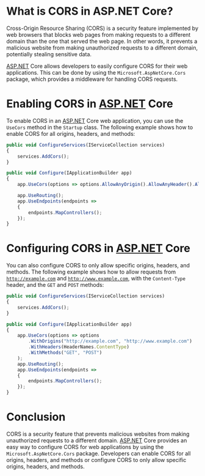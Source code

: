 # What is CORS in ASP.NET Core?

Cross-Origin Resource Sharing (CORS) is a security feature implemented by web browsers that blocks web pages from making requests to a different domain than the one that served the web page. In other words, it prevents a malicious website from making unauthorized requests to a different domain, potentially stealing sensitive data.

[ASP.NET](http://ASP.NET) Core allows developers to easily configure CORS for their web applications. This can be done by using the `Microsoft.AspNetCore.Cors` package, which provides a middleware for handling CORS requests.

# **Enabling CORS in** [**ASP.NET**](http://ASP.NET) **Core**

To enable CORS in an [ASP.NET](http://ASP.NET) Core web application, you can use the `UseCors` method in the `Startup` class. The following example shows how to enable CORS for all origins, headers, and methods:

```typescript
public void ConfigureServices(IServiceCollection services)
{
    services.AddCors();
}

public void Configure(IApplicationBuilder app)
{
    app.UseCors(options => options.AllowAnyOrigin().AllowAnyHeader().AllowAnyMethod());

    app.UseRouting();
    app.UseEndpoints(endpoints =>
    {
        endpoints.MapControllers();
    });
}
```

# **Configuring CORS in** [**ASP.NET**](http://ASP.NET) **Core**

You can also configure CORS to only allow specific origins, headers, and methods. The following example shows how to allow requests from [`http://example.com`](http://example.com) and [`http://www.example.com`](http://www.example.com), with the `Content-Type` header, and the `GET` and `POST` methods:

```typescript
public void ConfigureServices(IServiceCollection services)
{
    services.AddCors();
}

public void Configure(IApplicationBuilder app)
{
    app.UseCors(options => options
        .WithOrigins("http://example.com", "http://www.example.com")
        .WithHeaders(HeaderNames.ContentType)
        .WithMethods("GET", "POST")
    );
    app.UseRouting();
    app.UseEndpoints(endpoints =>
    {
        endpoints.MapControllers();
    });
}
```

# **Conclusion**

CORS is a security feature that prevents malicious websites from making unauthorized requests to a different domain. [ASP.NET](http://ASP.NET) Core provides an easy way to configure CORS for web applications by using the `Microsoft.AspNetCore.Cors` package. Developers can enable CORS for all origins, headers, and methods or configure CORS to only allow specific origins, headers, and methods.